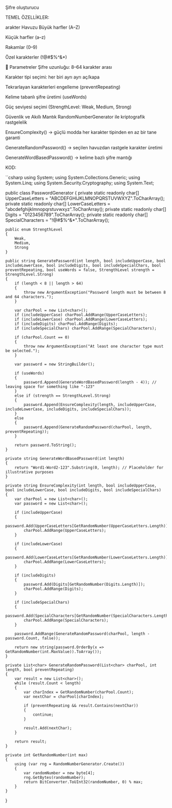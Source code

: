 Şifre oluşturucu

TEMEL ÖZELLİKLER:

arakter Havuzu
Büyük harfler (A–Z)

Küçük harfler (a–z)

Rakamlar (0–9)

Özel karakterler (!@#$%^&*)

🔹 Parametreler
Şifre uzunluğu: 8–64 karakter arası

Karakter tipi seçimi: her biri ayrı ayrı aç/kapa

Tekrarlayan karakterleri engelleme (preventRepeating)

Kelime tabanlı şifre üretimi (useWords)

Güç seviyesi seçimi (StrengthLevel: Weak, Medium, Strong)

Güvenlik ve Akıllı Mantık
RandomNumberGenerator ile kriptografik rastgelelik

EnsureComplexity() → güçlü modda her karakter tipinden en az bir tane garanti

GenerateRandomPassword() → seçilen havuzdan rastgele karakter üretimi

GenerateWordBasedPassword() → kelime bazlı şifre mantığı 

KOD:

``csharp
using System;
using System.Collections.Generic;
using System.Linq;
using System.Security.Cryptography;
using System.Text;

public class PasswordGenerator
{
    private static readonly char[] UpperCaseLetters = "ABCDEFGHIJKLMNOPQRSTUVWXYZ".ToCharArray();
    private static readonly char[] LowerCaseLetters = "abcdefghijklmnopqrstuvwxyz".ToCharArray();
    private static readonly char[] Digits = "0123456789".ToCharArray();
    private static readonly char[] SpecialCharacters = "!@#$%^&*".ToCharArray();

    public enum StrengthLevel
    {
        Weak,
        Medium,
        Strong
    }

    public string GeneratePassword(int length, bool includeUpperCase, bool includeLowerCase, bool includeDigits, bool includeSpecialChars, bool preventRepeating, bool useWords = false, StrengthLevel strength = StrengthLevel.Strong)
    {
        if (length < 8 || length > 64)
        {
            throw new ArgumentException("Password length must be between 8 and 64 characters.");
        }

        var charPool = new List<char>();
        if (includeUpperCase) charPool.AddRange(UpperCaseLetters);
        if (includeLowerCase) charPool.AddRange(LowerCaseLetters);
        if (includeDigits) charPool.AddRange(Digits);
        if (includeSpecialChars) charPool.AddRange(SpecialCharacters);

        if (charPool.Count == 0)
        {
            throw new ArgumentException("At least one character type must be selected.");
        }

        var password = new StringBuilder();

        if (useWords)
        {
            password.Append(GenerateWordBasedPassword(length - 4)); // leaving space for something like "-123"
        }
        else if (strength == StrengthLevel.Strong)
        {
            password.Append(EnsureComplexity(length, includeUpperCase, includeLowerCase, includeDigits, includeSpecialChars));
        }
        else
        {
            password.Append(GenerateRandomPassword(charPool, length, preventRepeating));
        }

        return password.ToString();
    }

    private string GenerateWordBasedPassword(int length)
    {
        return "Word1-Word2-123".Substring(0, length); // Placeholder for illustrative purposes
    }

    private string EnsureComplexity(int length, bool includeUpperCase, bool includeLowerCase, bool includeDigits, bool includeSpecialChars)
    {
        var charPool = new List<char>();
        var password = new List<char>();

        if (includeUpperCase)
        {
            password.Add(UpperCaseLetters[GetRandomNumber(UpperCaseLetters.Length)]);
            charPool.AddRange(UpperCaseLetters);
        }

        if (includeLowerCase)
        {
            password.Add(LowerCaseLetters[GetRandomNumber(LowerCaseLetters.Length)]);
            charPool.AddRange(LowerCaseLetters);
        }

        if (includeDigits)
        {
            password.Add(Digits[GetRandomNumber(Digits.Length)]);
            charPool.AddRange(Digits);
        }

        if (includeSpecialChars)
        {
            password.Add(SpecialCharacters[GetRandomNumber(SpecialCharacters.Length)]);
            charPool.AddRange(SpecialCharacters);
        }

        password.AddRange(GenerateRandomPassword(charPool, length - password.Count, false));

        return new string(password.OrderBy(x => GetRandomNumber(int.MaxValue)).ToArray());
    }

    private List<char> GenerateRandomPassword(List<char> charPool, int length, bool preventRepeating)
    {
        var result = new List<char>();
        while (result.Count < length)
        {
            var charIndex = GetRandomNumber(charPool.Count);
            var nextChar = charPool[charIndex];

            if (preventRepeating && result.Contains(nextChar))
            {
                continue;
            }

            result.Add(nextChar);
        }

        return result;
    }

    private int GetRandomNumber(int max)
    {
        using (var rng = RandomNumberGenerator.Create())
        {
            var randomNumber = new byte[4];
            rng.GetBytes(randomNumber);
            return BitConverter.ToUInt32(randomNumber, 0) % max;
        }
    }
}
```
